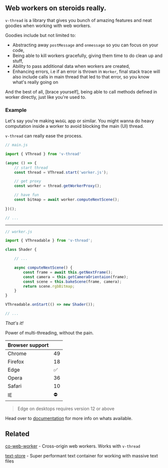 ## Web workers on steroids really.

`v-thread` is a library that gives you bunch of amazing features and neat goodies when working with web workers.

Goodies include but not limited to:

- Abstracting away `postMessage` and `onmessage` so you can focus on your code, 
- Being able to kill workers gracefully, giving them time to do clean up and stuff,
- Ability to pass additional data when workers are created,
- Enhancing errors, i.e if an error is thrown in `Worker`, final stack trace will also include calls in main thread
 that led to that error, so you know what's really going on

And the best of all, [brace yourself], being able to call methods defined in worker directly, just like you're used to.

### Example

Let's say you're making `WebGL` app or similar. You might wanna do heavy computation inside a worker to avoid blocking the main (UI) thread.

`v-thread` can really ease the process.

```javascript
// main.js

import { VThread } from 'v-thread'

(async () => {
    // start thread
    const thread = VThread.start('worker.js');

    // get proxy
    const worker = thread.getWorkerProxy();

    // have fun
    const bitmap = await worker.computeNextScene();
    
})();

// ...

```
___

```javascript
// worker.js

import { VThreadable } from 'v-thread';

class Shader {

    // ...

    async computeNextScene() {
        const frame = await this.getNextFrame();
        const camera = this.getCameraOrientaion(frame);
        const scene = this.bakeScene(frame, camera);
        return scene.rgbBitmap;
    }
}

VThreadable.onStart(() => new Shader());

// ...

```

*That's it!*

Power of multi-threading, without the pain.

|Browser support||
|--------|------|
| Chrome  | 49 |
| Firefox | 18 |
| Edge    | ✅ |
| Opera   | 36 |
| Safari  | 10 |
| IE      | ⛔ |

> Edge on desktops requires version 12 or above

Head over to [documentation](https://chipto.github.io/v-thread) for more info on whats available.

## Related

[co-web-worker](https://www.npmjs.com/package/co-web-worker) - Cross-origin web workers. Works with `v-thread`

[text-store](https://www.npmjs.com/package/text-store) - Super performant text container for working with massive text files
